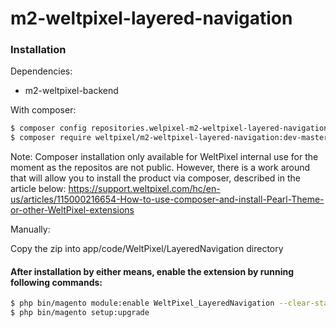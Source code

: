 # m2-weltpixel-layered-navigation

### Installation

Dependencies:
 - m2-weltpixel-backend

With composer:

```sh
$ composer config repositories.welpixel-m2-weltpixel-layered-navigation git git@github.com:Weltpixel/m2-weltpixel-layered-navigation.git
$ composer require weltpixel/m2-weltpixel-layered-navigation:dev-master
```
Note: Composer installation only available for WeltPixel internal use for the moment as the repositos are not public. However, there is a work around that will allow you to install the product via composer, described in the article below: https://support.weltpixel.com/hc/en-us/articles/115000216654-How-to-use-composer-and-install-Pearl-Theme-or-other-WeltPixel-extensions

Manually:

Copy the zip into app/code/WeltPixel/LayeredNavigation directory


#### After installation by either means, enable the extension by running following commands:

```sh
$ php bin/magento module:enable WeltPixel_LayeredNavigation --clear-static-content
$ php bin/magento setup:upgrade
```

